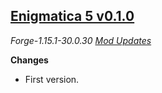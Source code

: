 ## [Enigmatica 5 v0.1.0](https://github.com/NillerMedDild/Enigmatica5/tree/0.1.0)
*Forge-1.15.1-30.0.30*
*[Mod Updates](https://github.com/NillerMedDild/Enigmatica5/blob/master/CHANGELOG-MODS.md)*

**Changes**

- First version.
